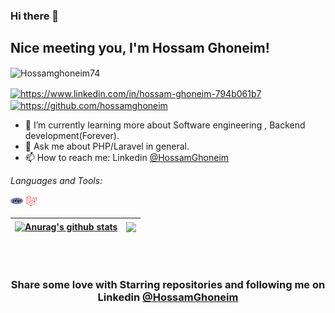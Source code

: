 ### Hi there 👋

## Nice meeting you, I'm Hossam Ghoneim!

<p><img align="center" src="https://camo.githubusercontent.com/ba7f0e591a9acb23707d778446c513306342d00bb18d6e26913ed4f44bf664fb/68747470733a2f2f6b6f6d617265762e636f6d2f67687076632f3f757365726e616d653d41686d65644f6d6172613134" alt="Hossamghoneim74" /></p>

<a href="https://www.linkedin.com/in/hossam-ghoneim-794b061b7" target="blank"><img align="center" src="https://cdn.jsdelivr.net/npm/simple-icons@3.0.1/icons/linkedin.svg" alt="https://www.linkedin.com/in/hossam-ghoneim-794b061b7" height="30" width="40" /></a>
<a href="https://github.com/hossamghoneim" target="blank"><img align="center" src="https://cdn.jsdelivr.net/npm/simple-icons@3.0.1/icons/github.svg" alt="https://github.com/hossamghoneim" height="30" width="40" /></a>
</p>

- 🌱 I’m currently learning more about Software engineering , Backend development(Forever).
- 💬 Ask me about PHP/Laravel in general.
- 📫 How to reach me: Linkedin <a href="https://www.linkedin.com/in/hossam-ghoneim-794b061b7">@HossamGhoneim</a>


*Languages and Tools:*  

<code><img height="20" src="https://raw.githubusercontent.com/github/explore/80688e429a7d4ef2fca1e82350fe8e3517d3494d/topics/php/php.png"></code>
<code><img height="20" src="https://raw.githubusercontent.com/github/explore/80688e429a7d4ef2fca1e82350fe8e3517d3494d/topics/laravel/laravel.png"></code>


| <a href="https://github.com/hossamghoneim/github-readme-stats"><img align="center" src="https://github-readme-stats.vercel.app/api?username=hossamghoneim&show_icons=true&include_all_commits=true&theme=buefy&hide_border=true" alt="Anurag's github stats" /></a> | <a href="https://github.com/hossamghoneim/github-readme-stats"><img align="center" src="https://github-readme-stats.vercel.app/api/top-langs/?username=hossamghoneim&layout=compact&theme=buefy&hide_border=true" /></a> |
| ------------- | ------------- |



<br />
<br />
<div align="center">

### Share some love with Starring repositories and following me on Linkedin <a href="https://www.linkedin.com/in/hossam-ghoneim-794b061b7">@HossamGhoneim</a> 

</div>
